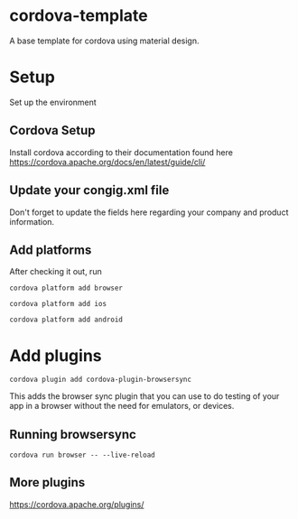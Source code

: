 # cordova-template
A base template for cordova using material design.

# Setup
Set up the environment

## Cordova Setup
Install cordova according to their documentation found here https://cordova.apache.org/docs/en/latest/guide/cli/

## Update your congig.xml file
Don't forget to update the fields here regarding your company and product information.

## Add platforms
After checking it out, run

`cordova platform add browser`

`cordova platform add ios`

`cordova platform add android`

# Add plugins

`cordova plugin add cordova-plugin-browsersync`

This adds the browser sync plugin that you can use to do testing of your app in a browser without the need for emulators, or devices.

## Running browsersync

`cordova run browser -- --live-reload`


## More plugins
https://cordova.apache.org/plugins/
